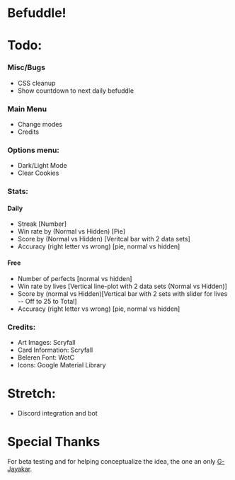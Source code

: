 # Befuddle!

# Todo:

### Misc/Bugs
- CSS cleanup
- Show countdown to next daily befuddle

### Main Menu
- Change modes
- Credits

### Options menu:
- Dark/Light Mode
- Clear Cookies

### Stats:

#### Daily
- Streak [Number]
- Win rate by (Normal vs Hidden) [Pie]
- Score by (Normal vs Hidden) [Veritcal bar with 2 data sets]
- Accuracy (right letter vs wrong) [pie, normal vs hidden]

#### Free
- Number of perfects [normal vs hidden]
- Win rate by lives [Vertical line-plot with 2 data sets (Normal vs Hidden)]
- Score by (normal vs Hidden)[Vertical bar with 2 sets with slider for lives --  Off to 25 to Total]
- Accuracy (right letter vs wrong) [pie, normal vs hidden]


### Credits:
- Art Images: Scryfall
- Card Information: Scryfall
- Beleren Font: WotC
- Icons: Google Material Library


# Stretch:
- Discord integration and bot


# Special Thanks
For beta testing and for helping conceptualize the idea, the one an only [G-Jayakar](https://github.com/G-Jayakar).

